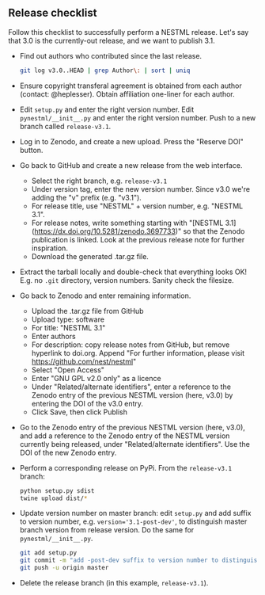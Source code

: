 Release checklist
-----------------

Follow this checklist to successfully perform a NESTML release. Let's say that 3.0 is the currently-out release, and we want to publish 3.1.

- Find out authors who contributed since the last release.

  ```bash
  git log v3.0..HEAD | grep Author\: | sort | uniq
  ```

- Ensure copyright transferal agreement is obtained from each author (contact: @heplesser). Obtain affiliation one-liner for each author.

- Edit `setup.py` and enter the right version number. Edit `pynestml/__init__.py` and enter the right version number. Push to a new branch called `release-v3.1`.

- Log in to Zenodo, and create a new upload. Press the "Reserve DOI" button.

- Go back to GitHub and create a new release from the web interface. 
  - Select the right branch, e.g. `release-v3.1`
  - Under version tag, enter the new version number. Since v3.0 we're adding the "v" prefix (e.g. "v3.1").
  - For release title, use "NESTML" + version number, e.g. "NESTML 3.1".
  - For release notes, write something starting with "\[NESTML 3.1\](https://dx.doi.org/10.5281/zenodo.3697733)" so that the Zenodo publication is linked. Look at the previous release note for further inspiration.
  - Download the generated .tar.gz file.

- Extract the tarball locally and double-check that everything looks OK! E.g. no `.git` directory, version numbers. Sanity check the filesize.

- Go back to Zenodo and enter remaining information.
  - Upload the .tar.gz file from GitHub
  - Upload type: software
  - For title: "NESTML 3.1"
  - Enter authors
  - For description: copy release notes from GitHub, but remove hyperlink to doi.org. Append "For further information, please visit https://github.com/nest/nestml"
  - Select "Open Access"
  - Enter "GNU GPL v2.0 only" as a licence
  - Under "Related/alternate identifiers", enter a reference to the Zenodo entry of the previous NESTML version (here, v3.0) by entering the DOI of the v3.0 entry.
  - Click Save, then click Publish

- Go to the Zenodo entry of the previous NESTML version (here, v3.0), and add a reference to the Zenodo entry of the NESTML version currently being released, under "Related/alternate identifiers". Use the DOI of the new Zenodo entry.

- Perform a corresponding release on PyPi. From the `release-v3.1` branch:

  ```bash
  python setup.py sdist
  twine upload dist/*
  ```

- Update version number on master branch: edit `setup.py` and add suffix to version number, e.g. `version='3.1-post-dev'`, to distinguish master branch version from release version. Do the same for `pynestml/__init__.py`.

  ```bash
  git add setup.py
  git commit -m "add -post-dev suffix to version number to distinguish master branch version from release version"
  git push -u origin master
  ```

- Delete the release branch (in this example, `release-v3.1`).
